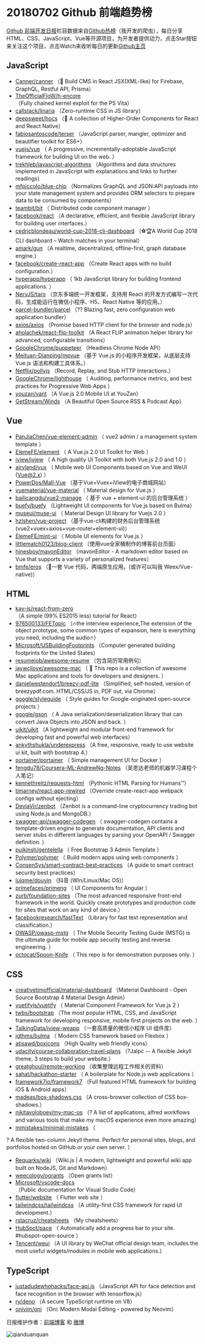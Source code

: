 # 20180702 Github 前端趋势榜

[Github 前端开发日报](http://caibaojian.com/c/news)栏目数据来自[Github热榜](http://news.caibaojian.com/)（我开发的爬虫），每日分享HTML、CSS、JavaScript、Vue等开源项目，为开发者提供动力，点击Star按钮来关注这个项目，点击Watch来收听每日的更新[Github主页](https://github.com/kujian/githubTrending)
## JavaScript

* [Canner/canner](https://github.com/Canner/canner) （📡 Build CMS in React JSX(XML-like) for Firebase, GraphQL, Restful API, Prisma）
* [TheOfficialFloW/h-encore](https://github.com/TheOfficialFloW/h-encore) （Fully chained kernel exploit for the PS Vita）
* [callstack/linaria](https://github.com/callstack/linaria) （Zero-runtime CSS in JS library）
* [deepsweet/hocs](https://github.com/deepsweet/hocs) （🍱 A collection of Higher-Order Components for React and React Native）
* [fabiosantoscode/terser](https://github.com/fabiosantoscode/terser) （JavaScript parser, mangler, optimizer and beautifier toolkit for ES6+）
* [vuejs/vue](https://github.com/vuejs/vue) （
        A progressive, incrementally-adoptable JavaScript framework for building UI on the web.
      ）
* [trekhleb/javascript-algorithms](https://github.com/trekhleb/javascript-algorithms) （Algorithms and data structures implemented in JavaScript with explanations and links to further readings）
* [mfpiccolo/blue-chip](https://github.com/mfpiccolo/blue-chip) （Normalizes GraphQL and JSON:API payloads into your state management system and provides ORM selectors to prepare data to be consumed by components）
* [teambit/bit](https://github.com/teambit/bit) （
        Distributed code component manager
      ）
* [facebook/react](https://github.com/facebook/react) （A declarative, efficient, and flexible JavaScript library for building user interfaces.）
* [cedricblondeau/world-cup-2018-cli-dashboard](https://github.com/cedricblondeau/world-cup-2018-cli-dashboard) （⚽🏆A World Cup 2018 CLI dashboard – Watch matches in your terminal）
* [amark/gun](https://github.com/amark/gun) （A realtime, decentralized, offline-first, graph database engine.）
* [facebook/create-react-app](https://github.com/facebook/create-react-app) （Create React apps with no build configuration.）
* [hyperapp/hyperapp](https://github.com/hyperapp/hyperapp) （
        1kb JavaScript library for building frontend applications.
      ）
* [NervJS/taro](https://github.com/NervJS/taro) （京东多端统一开发框架，支持用 React 的开发方式编写一次代码，生成能运行在微信小程序、H5、React Native 等的应用。）
* [parcel-bundler/parcel](https://github.com/parcel-bundler/parcel) （?? Blazing fast, zero configuration web application bundler）
* [axios/axios](https://github.com/axios/axios) （Promise based HTTP client for the browser and node.js）
* [aholachek/react-flip-toolkit](https://github.com/aholachek/react-flip-toolkit) （A React FLIP animation helper library for advanced, configurable transitions）
* [GoogleChrome/puppeteer](https://github.com/GoogleChrome/puppeteer) （Headless Chrome Node API）
* [Meituan-Dianping/mpvue](https://github.com/Meituan-Dianping/mpvue) （基于 Vue.js 的小程序开发框架，从底层支持 Vue.js 语法和构建工具体系。）
* [Netflix/pollyjs](https://github.com/Netflix/pollyjs) （Record, Replay, and Stub HTTP Interactions.）
* [GoogleChrome/lighthouse](https://github.com/GoogleChrome/lighthouse) （
        Auditing, performance metrics, and best practices for Progressive Web Apps
      ）
* [youzan/vant](https://github.com/youzan/vant) （A Vue.js 2.0 Mobile UI at YouZan）
* [GetStream/Winds](https://github.com/GetStream/Winds) （A Beautiful Open Source RSS &amp; Podcast App）

## Vue

* [PanJiaChen/vue-element-admin](https://github.com/PanJiaChen/vue-element-admin) （
        vue2 admin / a management system template
      ）
* [ElemeFE/element](https://github.com/ElemeFE/element) （
        A Vue.js 2.0 UI Toolkit for Web
      ）
* [iview/iview](https://github.com/iview/iview) （
        A high quality UI Toolkit with both Vue.js 2.0 and 1.0
      ）
* [airyland/vux](https://github.com/airyland/vux) （
        Mobile web UI Components based on Vue and WeUI (Vue@2.x)
      ）
* [PowerDos/Mall-Vue](https://github.com/PowerDos/Mall-Vue) （基于Vue+Vuex+iView的电子商城网站）
* [vuematerial/vue-material](https://github.com/vuematerial/vue-material) （
        Material design for Vue.js
      ）
* [bailicangdu/vue2-manage](https://github.com/bailicangdu/vue2-manage) （
        基于 vue + element-ui 的后台管理系统
      ）
* [buefy/buefy](https://github.com/buefy/buefy) （Lightweight UI components for Vue.js based on Bulma）
* [museui/muse-ui](https://github.com/museui/muse-ui) （
        Material Design UI library for Vuejs 2.0
      ）
* [hzlshen/vue-project](https://github.com/hzlshen/vue-project) （基于vue-cli构建的财务后台管理系统(vue2+vuex+axios+vue-router+element-ui)）
* [ElemeFE/mint-ui](https://github.com/ElemeFE/mint-ui) （
        Mobile UI elements for Vue.js
      ）
* [littlematch0123/blog-client](https://github.com/littlematch0123/blog-client) （使用vue全家桶制作的博客前台页面）
* [hinesboy/mavonEditor](https://github.com/hinesboy/mavonEditor) （mavonEditor - A markdown editor based on Vue that supports a variety of personalized features）
* [bmfe/eros](https://github.com/bmfe/eros) （📱一套 Vue 代码，两端原生应用。(或许可以叫我 Weex/Vue-native)）

## HTML

* [kay-is/react-from-zero](https://github.com/kay-is/react-from-zero) （A simple (99% ES2015 less) tutorial for React）
* [976500133/FETopic](https://github.com/976500133/FETopic) （🔥the interview experience,The extension of the object prototype, some common types of expansion, here is everything you need, including the audio🔥）
* [Microsoft/USBuildingFootprints](https://github.com/Microsoft/USBuildingFootprints) （Computer generated building footprints for the United States）
* [resumejob/awesome-resume](https://github.com/resumejob/awesome-resume) （包含简历常用例句）
* [jaywcjlove/awesome-mac](https://github.com/jaywcjlove/awesome-mac) （
         This repo is a collection of awesome Mac applications and tools for developers and designers.
      ）
* [danielwestendorf/breezy-pdf-lite](https://github.com/danielwestendorf/breezy-pdf-lite) （Simplified, self-hosted, version of breezypdf.com. HTML/CSS/JS in, PDF out, via Chrome）
* [google/styleguide](https://github.com/google/styleguide) （
        Style guides for Google-originated open-source projects
      ）
* [google/gson](https://github.com/google/gson) （
        A Java serialization/deserialization library that can convert Java Objects into JSON and back.
      ）
* [uikit/uikit](https://github.com/uikit/uikit) （A lightweight and modular front-end framework for developing fast and powerful web interfaces）
* [ankythshukla/underexpress](https://github.com/ankythshukla/underexpress) （A free, responsive, ready to use website ui kit, built with bootstrap 4.）
* [portainer/portainer](https://github.com/portainer/portainer) （
        Simple management UI for Docker
      ）
* [fengdu78/Coursera-ML-AndrewNg-Notes](https://github.com/fengdu78/Coursera-ML-AndrewNg-Notes) （吴恩达老师的机器学习课程个人笔记）
* [kennethreitz/requests-html](https://github.com/kennethreitz/requests-html) （Pythonic HTML Parsing for Humans™）
* [timarney/react-app-rewired](https://github.com/timarney/react-app-rewired) （Override create-react-app webpack configs without ejecting）
* [DeviaVir/zenbot](https://github.com/DeviaVir/zenbot) （Zenbot is a command-line cryptocurrency trading bot using Node.js and MongoDB.）
* [swagger-api/swagger-codegen](https://github.com/swagger-api/swagger-codegen) （
        swagger-codegen contains a template-driven engine to generate documentation, API clients and server stubs in different languages by parsing your OpenAPI / Swagger definition.
      ）
* [puikinsh/gentelella](https://github.com/puikinsh/gentelella) （
        Free Bootstrap 3 Admin Template
      ）
* [Polymer/polymer](https://github.com/Polymer/polymer) （
        Build modern apps using web components
      ）
* [ConsenSys/smart-contract-best-practices](https://github.com/ConsenSys/smart-contract-best-practices) （A guide to smart contract security best practices）
* [lujqme/douyin](https://github.com/lujqme/douyin) （抖音 (WIn/Linux/Mac OS)）
* [primefaces/primeng](https://github.com/primefaces/primeng) （
        UI Components for Angular
      ）
* [zurb/foundation-sites](https://github.com/zurb/foundation-sites) （The most advanced responsive front-end framework in the world. Quickly create prototypes and production code for sites that work on any kind of device.）
* [facebookresearch/fastText](https://github.com/facebookresearch/fastText) （Library for fast text representation and classification.）
* [OWASP/owasp-mstg](https://github.com/OWASP/owasp-mstg) （
         The Mobile Security Testing Guide (MSTG) is the ultimate guide for mobile app security testing and reverse engineering.
      ）
* [octocat/Spoon-Knife](https://github.com/octocat/Spoon-Knife) （
        This repo is for demonstration purposes only.
      ）

## CSS

* [creativetimofficial/material-dashboard](https://github.com/creativetimofficial/material-dashboard) （Material Dashboard - Open Source Bootstrap 4 Material Design Admin）
* [vuetifyjs/vuetify](https://github.com/vuetifyjs/vuetify) （
        Material Component Framework for Vue.js 2
      ）
* [twbs/bootstrap](https://github.com/twbs/bootstrap) （The most popular HTML, CSS, and JavaScript framework for developing responsive, mobile first projects on the web.
      ）
* [TalkingData/iview-weapp](https://github.com/TalkingData/iview-weapp) （一套高质量的微信小程序 UI 组件库）
* [jgthms/bulma](https://github.com/jgthms/bulma) （
        Modern CSS framework based on Flexbox
      ）
* [atisawd/boxicons](https://github.com/atisawd/boxicons) （High Quality web friendly icons）
* [udacity/course-collaboration-travel-plans](https://github.com/udacity/course-collaboration-travel-plans) （?Jalpc -- A flexible Jekyll theme, 3 steps to build your website.）
* [greatghoul/remote-working](https://github.com/greatghoul/remote-working) （收集整理远程工作相关的资料）
* [sahat/hackathon-starter](https://github.com/sahat/hackathon-starter) （
        A boilerplate for Node.js web applications
      ）
* [framework7io/framework7](https://github.com/framework7io/framework7) （Full featured HTML framework for building iOS &amp; Android apps）
* [madeas/box-shadows.css](https://github.com/madeas/box-shadows.css) （A cross-browser collection of CSS box-shadows.）
* [nikitavoloboev/my-mac-os](https://github.com/nikitavoloboev/my-mac-os) （? A list of applications, alfred workflows and various tools that make my macOS experience even more amazing）
* [mmistakes/minimal-mistakes](https://github.com/mmistakes/minimal-mistakes) （
        
? A flexible two-column Jekyll theme. Perfect for personal sites, blogs, and portfolios hosted on GitHub or your own server.
      ）
* [Requarks/wiki](https://github.com/Requarks/wiki) （Wiki.js | A modern, lightweight and powerful wiki app built on NodeJS, Git and Markdown）
* [weecology/ogrants](https://github.com/weecology/ogrants) （Open grants list）
* [Microsoft/vscode-docs](https://github.com/Microsoft/vscode-docs) （Public documentation for Visual Studio Code）
* [flutter/website](https://github.com/flutter/website) （
        Flutter web site
      ）
* [tailwindcss/tailwindcss](https://github.com/tailwindcss/tailwindcss) （A utility-first CSS framework for rapid UI development.）
* [rstacruz/cheatsheets](https://github.com/rstacruz/cheatsheets) （My cheatsheets）
* [HubSpot/pace](https://github.com/HubSpot/pace) （
        Automatically add a progress bar to your site. #hubspot-open-source
      ）
* [Tencent/weui](https://github.com/Tencent/weui) （A UI library by WeChat official design team, includes the most useful widgets/modules in mobile web applications.）

## TypeScript

* [justadudewhohacks/face-api.js](https://github.com/justadudewhohacks/face-api.js) （JavaScript API for face detection and face recognition in the browser with tensorflow.js）
* [ry/deno](https://github.com/ry/deno) （A secure TypeScript runtime on V8）
* [onivim/oni](https://github.com/onivim/oni) （Oni: Modern Modal Editing - powered by Neovim）


日报维护作者：[前端博客](http://caibaojian.com/) 和 [微博](http://caibaojian.com/go/weibo)

![qianduanquan](https://user-images.githubusercontent.com/3055447/38468989-651132ac-3b80-11e8-8e6b-15122322a9d7.png)